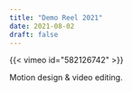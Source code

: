 ```yaml
---
title: "Demo Reel 2021"
date: 2021-08-02
draft: false
---
```


{{< vimeo id="582126742" >}}

Motion design & video editing.